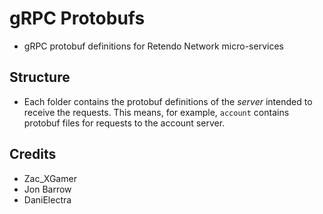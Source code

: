 # gRPC Protobufs
- gRPC protobuf definitions for Retendo Network micro-services

## Structure
- Each folder contains the protobuf definitions of the *server* intended to receive the requests. This means, for example, `account` contains protobuf files for requests to the account server.

## Credits
- Zac_XGamer
- Jon Barrow
- DaniElectra
